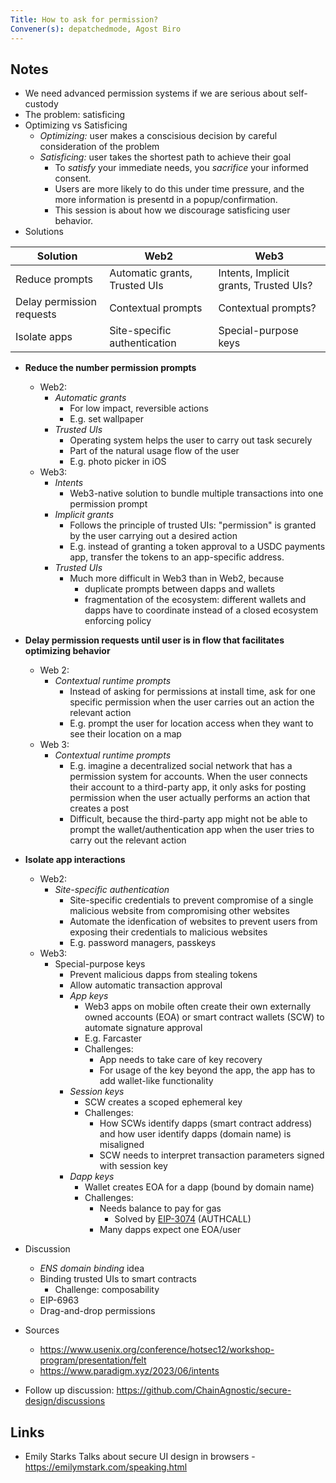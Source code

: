 ```yaml
---
Title: How to ask for permission?
Convener(s): depatchedmode, Agost Biro
---
```


## Notes

- We need advanced permission systems if we are serious about self-custody
- The problem: satisficing
- Optimizing vs Satisficing
    - *Optimizing:* user makes a conscisious decision by careful consideration of the problem
    - *Satisficing:* user takes the shortest path to achieve their goal
        - To *satisfy* your immediate needs, you *sacrifice* your informed consent.
        - Users are more likely to do this under time pressure, and the more information is presentd in a popup/confirmation.
        - This session is about how we discourage satisficing user behavior.
- Solutions



| Solution | Web2 | Web3 |
| -------- | -------- | -------- |
| Reduce prompts     | Automatic grants, Trusted UIs     | Intents, Implicit grants, Trusted UIs?     |
| Delay permission requests     | Contextual prompts     | Contextual prompts?     | 
| Isolate apps | Site-specific authentication | Special-purpose keys |



- **Reduce the number permission prompts**
    - Web2:
        - *Automatic grants* 
            - For low impact, reversible actions 
            - E.g. set wallpaper
        - *Trusted UIs*
            - Operating system helps the user to carry out task securely
            - Part of the natural usage flow of the user
            - E.g. photo picker in iOS
    - Web3:
        - *Intents*
            - Web3-native solution to bundle multiple transactions into one permission prompt
        - *Implicit grants*
            - Follows the principle of trusted UIs: "permission" is granted by the user carrying out a desired action
            - E.g. instead of granting a token approval to a USDC payments app, transfer the tokens to an app-specific address.
        - *Trusted UIs*
            - Much more difficult in Web3 than in Web2, because
                - duplicate prompts between dapps and wallets
                - fragmentation of the ecosystem: different wallets and dapps have to coordinate instead of a closed ecosystem enforcing policy

- **Delay permission requests until user is in flow that facilitates optimizing behavior**
    - Web 2:
        - *Contextual runtime prompts*
            - Instead of asking for permissions at install time, ask for one specific permission when the user carries out an action the relevant action
            - E.g. prompt the user for location access when they want to see their location on a map
    - Web 3:
        - *Contextual runtime prompts*
            - E.g. imagine a decentralized social network that has a permission system for accounts. When the user connects their account to a third-party app, it only asks for posting permission when the user actually performs an action that creates a post
            - Difficult, because the third-party app might not be able to prompt the wallet/authentication app when the user tries to carry out the relevant action
- **Isolate app interactions**
    - Web2:
        - *Site-specific authentication*
            - Site-specific credentials to prevent compromise of a single malicious website from compromising other websites
            - Automate the idenfication of websites to prevent users from exposing their credentials to malicious websites
            - E.g. password managers, passkeys
    - Web3:
        - Special-purpose keys
            - Prevent malicious dapps from stealing tokens
            - Allow automatic transaction approval
            - *App keys*
                - Web3 apps on mobile often create their own externally owned accounts (EOA) or smart contract wallets (SCW) to automate signature approval
                - E.g. Farcaster
                - Challenges:
                    - App needs to take care of key recovery
                    - For usage of the key beyond the app, the app has to add wallet-like functionality
            - *Session keys*
                - SCW creates a scoped ephemeral key
                - Challenges:
                    - How SCWs identify dapps (smart contract address) and how user identify dapps (domain name) is misaligned
                    - SCW needs to interpret transaction parameters signed with session key
            - *Dapp keys*
                - Wallet creates EOA for a dapp (bound by domain name)
                - Challenges:
                    - Needs balance to pay for gas
                        - Solved by [EIP-3074](https://eips.ethereum.org/EIPS/eip-3074) (AUTHCALL)
                    - Many dapps expect one EOA/user
- Discussion
    - *ENS domain binding* idea
    - Binding trusted UIs to smart contracts
        - Challenge: composability
    - EIP-6963
    - Drag-and-drop permissions

- Sources
    - https://www.usenix.org/conference/hotsec12/workshop-program/presentation/felt
    - https://www.paradigm.xyz/2023/06/intents

- Follow up discussion: https://github.com/ChainAgnostic/secure-design/discussions

## Links

- Emily Starks Talks about secure UI design in browsers - https://emilymstark.com/speaking.html
